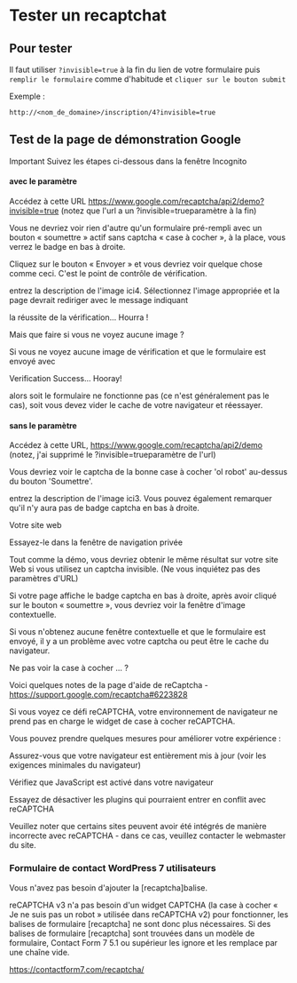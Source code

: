 # Tester un recaptchat


## Pour tester 

Il faut utiliser `?invisible=true` à la fin du lien de votre formulaire puis `remplir le formulaire` comme d'habitude et `cliquer sur le bouton submit`

Exemple :

    http://<nom_de_domaine>/inscription/4?invisible=true





## Test de la page de démonstration Google

Important
Suivez les étapes ci-dessous dans la fenêtre Incognito


#### avec le paramètre

Accédez à cette URL https://www.google.com/recaptcha/api2/demo?invisible=true (notez que l'url a un ?invisible=trueparamètre à la fin)

Vous ne devriez voir rien d'autre qu'un formulaire pré-rempli avec un bouton « soumettre » actif sans captcha « case à cocher », à la place, vous verrez le badge en bas à droite.

Cliquez sur le bouton « Envoyer » et vous devriez voir quelque chose comme ceci. C'est le point de contrôle de vérification.

entrez la description de l'image ici4. Sélectionnez l'image appropriée et la page devrait rediriger avec le message indiquant 

la réussite de la vérification... Hourra !

Mais que faire si vous ne voyez aucune image ?

Si vous ne voyez aucune image de vérification et que le formulaire est envoyé avec

Verification Success... Hooray!

alors soit le formulaire ne fonctionne pas (ce n'est généralement pas le cas), soit vous devez vider le cache de votre navigateur et réessayer.

#### sans le paramètre

Accédez à cette URL, https://www.google.com/recaptcha/api2/demo (notez, j'ai supprimé le ?invisible=trueparamètre de l'url)

Vous devriez voir le captcha de la bonne case à cocher 'ol robot' au-dessus du bouton 'Soumettre'.

entrez la description de l'image ici3. Vous pouvez également remarquer qu'il n'y aura pas de badge captcha en bas à droite.

Votre site web

Essayez-le dans la fenêtre de navigation privée

Tout comme la démo, vous devriez obtenir le même résultat sur votre site Web si vous utilisez un captcha invisible. (Ne vous inquiétez pas des paramètres d'URL)

Si votre page affiche le badge captcha en bas à droite, après avoir cliqué sur le bouton « soumettre », vous devriez voir la fenêtre d'image contextuelle.

Si vous n'obtenez aucune fenêtre contextuelle et que le formulaire est envoyé, il y a un problème avec votre captcha ou peut être le cache du navigateur.

Ne pas voir la case à cocher ... ?

Voici quelques notes de la page d'aide de reCaptcha - https://support.google.com/recaptcha#6223828

Si vous voyez ce défi reCAPTCHA, votre environnement de navigateur ne prend pas en charge le widget de case à cocher reCAPTCHA.

Vous pouvez prendre quelques mesures pour améliorer votre expérience :

Assurez-vous que votre navigateur est entièrement mis à jour (voir les exigences minimales du navigateur)

Vérifiez que JavaScript est activé dans votre navigateur

Essayez de désactiver les plugins qui pourraient entrer en conflit avec reCAPTCHA

Veuillez noter que certains sites peuvent avoir été intégrés de manière incorrecte avec reCAPTCHA - dans ce cas, veuillez contacter le webmaster du site.

### Formulaire de contact WordPress 7 utilisateurs

Vous n'avez pas besoin d'ajouter la [recaptcha]balise.

reCAPTCHA v3 n'a pas besoin d'un widget CAPTCHA (la case à cocher « Je ne suis pas un robot » utilisée dans reCAPTCHA v2) pour fonctionner, les balises de formulaire [recaptcha] ne sont donc plus nécessaires. Si des balises de formulaire [recaptcha] sont trouvées dans un modèle de formulaire, Contact Form 7 5.1 ou supérieur les ignore et les remplace par une chaîne vide.

https://contactform7.com/recaptcha/